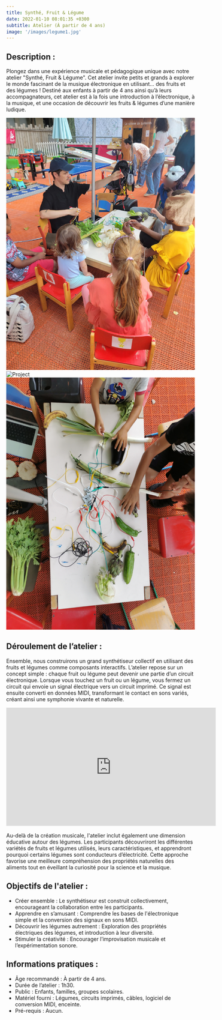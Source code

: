 ```yaml
---
title: Synthé, Fruit & Légume
date: 2022-01-10 08:01:35 +0300
subtitle: Atelier (À partir de 4 ans)
image: '/images/legume1.jpg'
---
```


## Description :

Plongez dans une expérience musicale et pédagogique unique avec notre atelier "Synthé, Fruit & Légume". Cet atelier invite petits et grands à explorer le monde fascinant de la musique électronique en utilisant… des   fruits et des légumes ! Destiné aux enfants à partir de 4 ans ainsi qu’à leurs accompagnateurs, cet atelier est à la fois une introduction à l’électronique, à la musique, et une occasion de découvrir les fruits & légumes d’une manière ludique.

<div class="gallery-box">
  <div class="gallery">
    <img src="/images/legume5.jpg" loading="lazy" alt="Project">
    <img src="/images/legume6.jpg" loading="lazy" alt="Project">
    <img src="/images/legume2.jpg" loading="lazy" alt="Project">
  </div>
</div>

## Déroulement de l’atelier :

Ensemble, nous construirons un grand synthétiseur collectif en utilisant des fruits et légumes comme composants interactifs. L’atelier repose sur un concept simple : chaque fruit ou légume peut devenir une partie d’un circuit électronique. Lorsque vous touchez un fruit ou un légume, vous fermez un circuit qui envoie un signal électrique vers un circuit imprimé. Ce signal est ensuite converti en données MIDI, transformant le contact en sons variés, créant ainsi une symphonie vivante et naturelle.

<div class="gallery-box">
<iframe width="560" height="315" src="https://www.youtube.com/embed/KwExXbUf6Xc?si=dOYrmsHeeoSMm8gd" title="YouTube video player" frameborder="0" allow="accelerometer; autoplay; clipboard-write; encrypted-media; gyroscope; picture-in-picture; web-share" referrerpolicy="strict-origin-when-cross-origin" allowfullscreen></iframe>
</div>

Au-delà de la création musicale, l'atelier inclut également une dimension éducative autour des légumes. Les participants découvriront les différentes variétés de fruits et légumes utilisés, leurs caractéristiques, et apprendront pourquoi certains légumes sont conducteurs d’électricité. Cette approche favorise une meilleure compréhension des propriétés naturelles des aliments tout en éveillant la curiosité pour la science et la musique.

## Objectifs de l'atelier :

* Créer ensemble : Le synthétiseur est construit collectivement, encourageant la collaboration entre les participants.
* Apprendre en s’amusant : Comprendre les bases de l'électronique simple et la conversion des signaux en sons MIDI.
* Découvrir les légumes autrement : Exploration des propriétés électriques des légumes, et introduction à leur diversité.
* Stimuler la créativité : Encourager l’improvisation musicale et l’expérimentation sonore.

## Informations pratiques :

* Âge recommandé : À partir de 4 ans.
* Durée de l’atelier : 1h30.
* Public : Enfants, familles, groupes scolaires.
* Matériel fourni : Légumes, circuits imprimés, câbles, logiciel de conversion MIDI, enceinte.
* Pré-requis : Aucun.